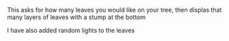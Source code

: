This asks for how many leaves you would like on your tree, then displas that many layers of leaves with a stump at the bottom

I have also added random lights to the leaves
